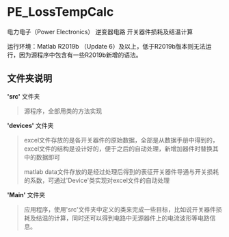 # PE_LossTempCalc

电力电子（Power Electronics） 逆变器电路 开关器件损耗及结温计算

运行环境：Matlab R2019b （Update 6）及以上，低于R2019b版本则无法运行，因为源程序中包含有一些R2019b新增的语法。

## 文件夹说明

**'src'** 文件夹

> 源程序，全部用类的方法实现

**'devices'** 文件夹

> excel文件存放的是各开关器件的原始数据，全部是从数据手册中得到的，excel文件的结构是设计好的，便于之后的自动处理，新增加器件时替换其中的数据即可
>
> matlab data文件存放的是经过处理后得到的表征开关器件导通与开关损耗的系数，可通过'Device'类实现对excel文件的自动处理

**'Main'** 文件夹

> 应用程序，使用'src'文件夹中定义的类来完成一些目标，比如说开关器件损耗及结温的计算，同时还可以得到电路中无源器件上的电流波形等电路信息。

